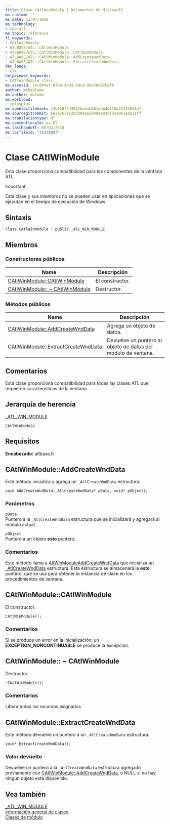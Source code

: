 ```yaml
---
title: Clase CAtlWinModule | Documentos de Microsoft
ms.custom: ''
ms.date: 11/04/2016
ms.technology:
- cpp-atl
ms.topic: reference
f1_keywords:
- CAtlWinModule
- ATLBASE/ATL::CAtlWinModule
- ATLBASE/ATL::CAtlWinModule::CAtlWinModule
- ATLBASE/ATL::CAtlWinModule::AddCreateWndData
- ATLBASE/ATL::CAtlWinModule::ExtractCreateWndData
dev_langs:
- C++
helpviewer_keywords:
- CAtlWinModule class
ms.assetid: 7ec844af-0f68-4a34-b0c8-9de50a025df0
author: mikeblome
ms.author: mblome
ms.workload:
- cplusplus
ms.openlocfilehash: 14b918747d9b7bee1b661eebd61fbb35325861e7
ms.sourcegitcommit: be2a7679c2bd80968204dee03d13ca961eaa31ff
ms.translationtype: MT
ms.contentlocale: es-ES
ms.lasthandoff: 05/03/2018
ms.locfileid: "32358057"
---
```

# <a name="catlwinmodule-class"></a>Clase CAtlWinModule
Esta clase proporciona compatibilidad para los componentes de la ventana ATL.  
  
> [!IMPORTANT]
>  Esta clase y sus miembros no se pueden usar en aplicaciones que se ejecutan en el tiempo de ejecución de Windows.  
  
## <a name="syntax"></a>Sintaxis  
  
```
class CAtlWinModule : public _ATL_WIN_MODULE
```  
  
## <a name="members"></a>Miembros  
  
### <a name="public-constructors"></a>Constructores públicos  
  
|Name|Descripción|  
|----------|-----------------|  
|[CAtlWinModule::CAtlWinModule](#catlwinmodule)|El constructor.|  
|[CAtlWinModule:: ~ CAtlWinModule](#dtor)|Destructor.|  
  
### <a name="public-methods"></a>Métodos públicos  
  
|Name|Descripción|  
|----------|-----------------|  
|[CAtlWinModule::AddCreateWndData](#addcreatewnddata)|Agrega un objeto de datos.|  
|[CAtlWinModule::ExtractCreateWndData](#extractcreatewnddata)|Devuelve un puntero al objeto de datos del módulo de ventana.|  
  
## <a name="remarks"></a>Comentarios  
 Esta clase proporciona compatibilidad para todas las clases ATL que requieren características de la ventana.  
  
## <a name="inheritance-hierarchy"></a>Jerarquía de herencia  
 [_ATL_WIN_MODULE](atl-typedefs.md#_atl_win_module)  
  
 `CAtlWinModule`  
  
## <a name="requirements"></a>Requisitos  
 **Encabezado:** atlbase.h  
  
##  <a name="addcreatewnddata"></a>  CAtlWinModule::AddCreateWndData  
 Este método inicializa y agrega un `_AtlCreateWndData` estructura.  
  
```
void AddCreateWndData(_AtlCreateWndData* pData, void* pObject);
```  
  
### <a name="parameters"></a>Parámetros  
 `pData`  
 Puntero a la `_AtlCreateWndData` estructura que se inicializará y agregará al módulo actual.  
  
 `pObject`  
 Puntero a un objeto **esto** puntero.  
  
### <a name="remarks"></a>Comentarios  
 Este método llama a [AtlWinModuleAddCreateWndData](winmodule-global-functions.md#atlwinmoduleaddcreatewnddata) que inicializa un [_AtlCreateWndData](../../atl/reference/atlcreatewnddata-structure.md) estructura. Esta estructura se almacenará la **esto** puntero, que se usa para obtener la instancia de clase en los procedimientos de ventana.  
  
##  <a name="catlwinmodule"></a>  CAtlWinModule::CAtlWinModule  
 El constructor.  
  
```
CAtlWinModule();
```  
  
### <a name="remarks"></a>Comentarios  
 Si se produce un error en la inicialización, un **EXCEPTION_NONCONTINUABLE** se produce la excepción.  
  
##  <a name="dtor"></a>  CAtlWinModule:: ~ CAtlWinModule  
 Destructor.  
  
```
~CAtlWinModule();
```  
  
### <a name="remarks"></a>Comentarios  
 Libera todos los recursos asignados.  
  
##  <a name="extractcreatewnddata"></a>  CAtlWinModule::ExtractCreateWndData  
 Este método devuelve un puntero a un `_AtlCreateWndData` estructura.  
  
```
void* ExtractCreateWndData();
```  
  
### <a name="return-value"></a>Valor devuelto  
 Devuelve un puntero a la `_AtlCreateWndData` estructura agregado previamente con [CAtlWinModule::AddCreateWndData](#addcreatewnddata), o NULL si no hay ningún objeto está disponible.  
  
## <a name="see-also"></a>Vea también  
 [_ATL_WIN_MODULE](atl-typedefs.md#_atl_win_module)   
 [Información general de clases](../../atl/atl-class-overview.md)   
 [Clases de módulo](../../atl/atl-module-classes.md)
